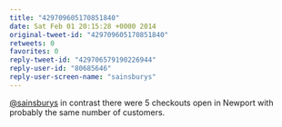 ```yaml
---
title: "429709605170851840"
date: Sat Feb 01 20:15:28 +0000 2014
original-tweet-id: "429709605170851840"
retweets: 0
favorites: 0
reply-tweet-id: "429706579190226944"
reply-user-id: "80685646"
reply-user-screen-name: "sainsburys"
---
```

<a href="https://twitter.com/sainsburys">@sainsburys</a> in contrast there were 5 checkouts open in Newport with probably the same number of customers.
